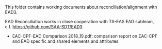 This folder contains working documents about reconciliation/alignment with EAD3.

EAD Reconciliation works in close cooperation with TS-EAS EAD subteam, c.f. https://github.com/SAA-SDT/EAD3

* EAC-CPF-EAD Comparison 2018_19.pdf: comparison report on EAC-CPF and EAD specific and shared elements and attributes
